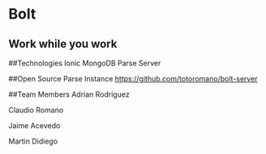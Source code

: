# Bolt
## Work while you work

##Technologies
Ionic
MongoDB
Parse Server

##Open Source Parse Instance
https://github.com/totoromano/bolt-server

##Team Members
Adrian Rodriguez

Claudio Romano

Jaime Acevedo

Martin Didiego

